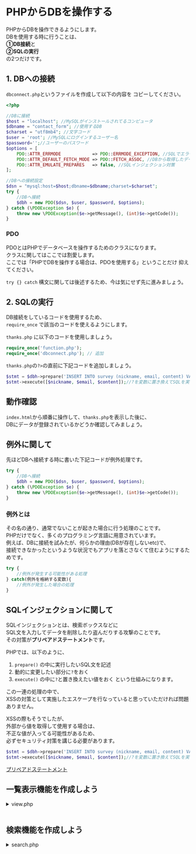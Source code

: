 # PHPからDBを操作する
PHPからDBを操作できるようにします。  
DBを使用する時に行うことは、  
**①DB接続**と  
**②SQLの実行**  
の2つだけです。

## 1. DBへの接続  
`dbconnect.php`というファイルを作成して以下の内容を
コピーしてください。
```php
<?php

//DBに接続
$host = "localhost"; //MySQLがインストールされてるコンピュータ
$dbname = "contact_form"; //使用するDB
$charset = "utf8mb4"; //文字コード
$user = 'root'; //MySQLにログインするユーザー名
$password='';//ユーザーのパスワード
$options = [
    PDO::ATTR_ERRMODE            => PDO::ERRMODE_EXCEPTION, //SQLでエラーが表示された場合、画面にエラーが出力される
    PDO::ATTR_DEFAULT_FETCH_MODE => PDO::FETCH_ASSOC, //DBから取得したデータを連想配列の形式で取得する
    PDO::ATTR_EMULATE_PREPARES   => false, //SQLインジェクション対策
];

//DBへの接続設定
$dsn = "mysql:host=$host;dbname=$dbname;charset=$charset";
try {
    //DBへ接続
    $dbh = new PDO($dsn, $user, $password, $options);
} catch (\PDOException $e) {
    throw new \PDOException($e->getMessage(), (int)$e->getCode());
}
```

### PDO
PDOとはPHPでデータベースを操作するためのクラスになります。  
クラスに関してはここでは割愛します。  
ここでは「PHPでDBを操作する場合は、PDOを使用する」ということだけ
抑えてください。  


`try {} catch` 構文に関しては後述するため、今は気にせず先に進みましょう。

## 2. SQLの実行
DB接続をしているコードを使用するため、  
`require_once` で該当のコードを使えるようにします。  

`thanks.php` に以下のコードを使用しましょう。  

```php
require_once('function.php');
require_once('dbconnect.php'); // 追加
```

`thanks.php`の`?>`の直前に下記コードを追加しましょう。
```php
$stmt = $dbh->prepare('INSERT INTO survey (nickname, email, content) VALUES (?, ?, ?)');
$stmt->execute([$nickname, $email, $content]);//?を変数に置き換えてSQLを実行
```

## 動作確認
`index.html`から順番に操作して、`thanks.php`を表示した後に、  
DBにデータが登録されているかどうか確認してみましょう。  

## 例外に関して
先ほどDBへ接続する時に書いた下記コードが例外処理です。  
```php
try {
    //DBへ接続
    $dbh = new PDO($dsn, $user, $password, $options);
} catch (\PDOException $e) {
    throw new \PDOException($e->getMessage(), (int)$e->getCode());
}
```

### 例外とは
その名の通り、通常でないことが起きた場合に行う処理のことです。  
PHPだけでなく、多くのプログラミング言語に用意されています。  
例えば、DBに接続を試みたが、何らかの理由(DBが存在しないetc)で、  
接続できなかったというような状況でもアプリを落とさなくて住むようにするためです。  
```php
try {
    //例外が発生する可能性がある処理
} catch(例外を格納する変数){
    //例外が発生した場合の処理
}
```


## SQLインジェクションに関して
SQLインジェクションとは、検索ボックスなどに  
SQL文を入力してデータを削除したり盗んだりする攻撃のことです。  
その対策が**プリペアドステートメント**です。  

PHPでは、以下のように、
1. `prepare()` の中に実行したいSQL文を記述
2. 動的に変更したい部分に`?`をおく
3. `execute()` の中に`?`と置き換えたい値をおく
という仕組みになります。  

この一連の処理の中で、  
XSSの対策として実施したエスケープを行なっていると思っていただければ問題ありません。  

XSSの際もそうでしたが、  
外部から値を取得して使用する場合は、  
不正な値が入ってる可能性があるため、  
必ずセキュリティ対策を講じる必要があります。  

```php
$stmt = $dbh->prepare('INSERT INTO survey (nickname, email, content) VALUES (?, ?, ?)');
$stmt->execute([$nickname, $email, $content]);//?を変数に置き換えてSQLを実行
```

[プリペアドステートメント](https://www.php.net/manual/ja/pdo.prepared-statements.php)

## 一覧表示機能を作成しよう
<details><summary>view.php</summary><div>

```
<?php
    require_once('function.php');
    require_once('dbconnect.php');

    //SQLを実行
    $stmt = $dbh->prepare('SELECT * FROM survey');
    $stmt->execute();
    $results = $stmt->fetchAll(); 
?>
<!DOCTYPE html>
<html lang="ja">
<head>
    <meta charset="utf-8">
    <title>一覧</title>
</head>
<body>
<!-- //画面に表示する -->
    <?php foreach ($results as $result): ?>
        <p><?php echo h($result['nickname']); ?></p>
        <p><?php echo h($result['email']); ?></p>
        <p><?php echo h($result['content']); ?></p>
    <?php endforeach; ?>
</body>
</html>
```

</div></details>
<br>

## 検索機能を作成しよう
<details><summary>search.php</summary><div>

```
<?php
    require_once('function.php');
    require_once('dbconnect.php');

    $nickname = '';
    if (isset($_GET['nickname'])) {
        $nickname = $_GET['nickname'];
    }

    //SQLを実行
    $stmt = $dbh->prepare('SELECT * FROM survey WHERE nickname like ?');
    $stmt->execute(["%$nickname%"]);
    $results = $stmt->fetchAll(); 
?>
<!DOCTYPE html>
<html lang="ja">
<head>
    <title>送信完了</title>
    <meta charset="utf-8">
</head>
<body>
    <form action="" method="get">
        <p>検索したいnicknameを入力してください。</p>
        <input type="text" name="nickname">
        <input type="submit" value="検索">
    </form>
    <!-- //画面に表示する -->
    <?php foreach ($results as $result): ?>
        <p><?php echo h($result['nickname']); ?></p>
        <p><?php echo h($result['email']); ?></p>
        <p><?php echo h($result['content']); ?></p>
    <?php endforeach; ?>
</body>
</html>
```

</div></details>
<br>